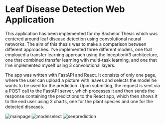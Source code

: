 # Leaf Disease Detection Web Application

 This application has been implemented for my Bachelor Thesis which was centered around leaf disease detection using convolutional neural networks. The aim of this thesis was to make a comparison between different approaches. I've implemented three different models, one that employed a transfer learning approach using the InceptionV3 architecture, one that combined transfer learning with multi-task learning, and one that I've implemented myself using 3 convolutional layers. 
 
The app was written with FastAPI and React. It consists of only one page, where the user can upload a picture with leaves and selects the model he wants to be used for the prediction. Upon submiting, the request is sent via a POST call to the FastAPI server, which processes it and then sends the response containing the predictions to the React app, which then shows it to the end user using 2 charts, one for the plant species and one for the detected diseases.

![mainpage](https://github.com/GeorgeDanicico/Leaf-Disease-Detection/assets/72121511/ce3236e3-59bc-4e00-bde0-c5341db1e5d9)
![modelselect](https://github.com/GeorgeDanicico/Leaf-Disease-Detection/assets/72121511/81dbb997-9212-4718-b911-f86655c4d496)
![seeprediction](https://github.com/GeorgeDanicico/Leaf-Disease-Detection/assets/72121511/d665815e-d87b-4834-8d04-dc6c22560480)
